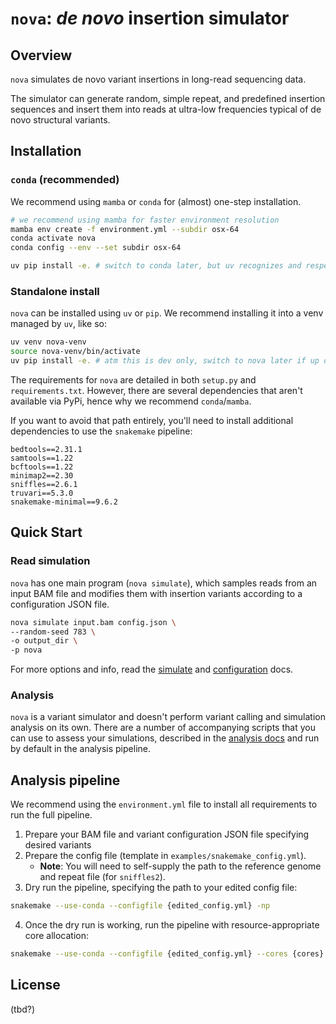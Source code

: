 # `nova`: *de novo* insertion simulator

## Overview

`nova` simulates de novo variant insertions in long-read sequencing data. 

The simulator can generate random, simple repeat, and predefined insertion sequences and insert them into reads at ultra-low frequencies typical of de novo structural variants.

## Installation

### `conda` (recommended)
We recommend using `mamba` or `conda` for (almost) one-step installation. 

```bash
# we recommend using mamba for faster environment resolution
mamba env create -f environment.yml --subdir osx-64
conda activate nova
conda config --env --set subdir osx-64 

uv pip install -e. # switch to conda later, but uv recognizes and respects activate conda env
```

### Standalone install
`nova` can be installed using `uv` or `pip`. We recommend installing it into a venv managed by `uv`, like so:

```bash
uv venv nova-venv
source nova-venv/bin/activate
uv pip install -e. # atm this is dev only, switch to nova later if up on pypi
```

The requirements for `nova` are detailed in both `setup.py` and `requirements.txt`. However, there are several dependencies that aren't available via PyPi, hence why we recommend `conda`/`mamba`. 

If you want to avoid that path entirely, you'll need to install additional dependencies to use the `snakemake` pipeline:
```
bedtools==2.31.1
samtools==1.22
bcftools==1.22
minimap2==2.30
sniffles==2.6.1
truvari==5.3.0
snakemake-minimal==9.6.2
```

## Quick Start

### Read simulation
`nova` has one main program (`nova simulate`), which samples reads from an input BAM file and modifies them with insertion variants according to a configuration JSON file.

```bash
nova simulate input.bam config.json \
--random-seed 783 \
-o output_dir \
-p nova
```

For more options and info, read the [simulate](https://github.com/stacy-l/nova/docs/simulate) and [configuration](https://github.com/stacy-l/nova/docs/configuration.md) docs.

### Analysis

`nova` is a variant simulator and doesn't perform variant calling and simulation analysis on its own. There are a number of accompanying scripts that you can use to assess your simulations, described in the [analysis docs](https://github.com/stacy-l/nova/docs/analysis.md) and run by default in the analysis pipeline.


## Analysis pipeline

We recommend using the `environment.yml` file to install all requirements to run the full pipeline.

1. Prepare your BAM file and variant configuration JSON file specifying desired variants
2. Prepare the config file (template in `examples/snakemake_config.yml`).
    - **Note**: You will need to self-supply the path to the reference genome and repeat file (for `sniffles2`).
3. Dry run the pipeline, specifying the path to your edited config file:
```bash
snakemake --use-conda --configfile {edited_config.yml} -np
```
4. Once the dry run is working, run the pipeline with resource-appropriate core allocation:
```bash
snakemake --use-conda --configfile {edited_config.yml} --cores {cores}
```

## License

(tbd?)